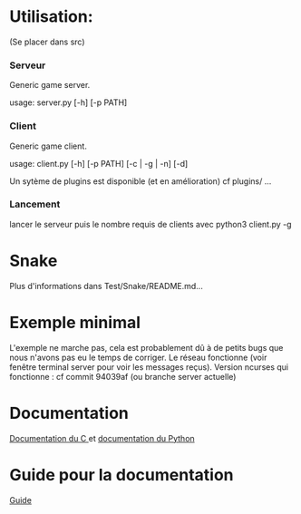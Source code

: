 # Utilisation:
(Se placer dans src)

### Serveur
Generic game server.

usage: server.py [-h] [-p PATH]

### Client
Generic game client.

usage: client.py [-h] [-p PATH] [-c | -g | -n] [-d]


Un sytème de plugins est disponible (et en amélioration) cf plugins/ ...


### Lancement
lancer le serveur puis le nombre requis de clients avec python3 client.py -g


# Snake

Plus d'informations dans Test/Snake/README.md...

# Exemple minimal

L'exemple ne marche pas, cela est probablement dû à de petits bugs que nous n'avons pas eu le temps de corriger. Le réseau fonctionne (voir fenêtre terminal server pour voir les messages reçus).
Version ncurses qui fonctionne : cf commit 94039af (ou branche server actuelle)

# Documentation
[Documentation du C ](https://mkrpgdev.github.io/mkRPG/doc_c/html/) et
[documentation du Python ](https://mkrpgdev.github.io/mkRPG/doc_py/html/)

# Guide pour la documentation
[Guide](https://github.com/mkRPGDev/mkRPG/raw/gh-pages/doc.pdf)
